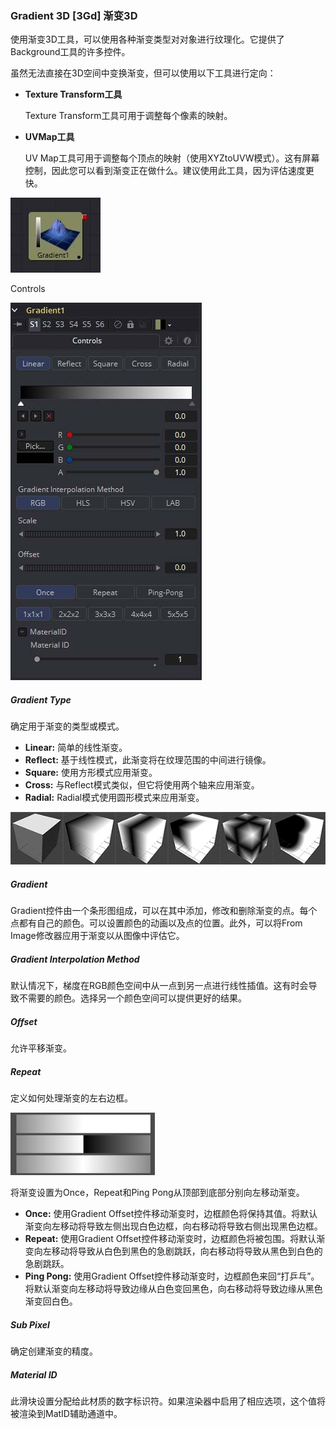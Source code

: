 ### Gradient 3D [3Gd] 渐变3D

使用渐变3D工具，可以使用各种渐变类型对对象进行纹理化。它提供了Background工具的许多控件。

虽然无法直接在3D空间中变换渐变，但可以使用以下工具进行定向：

- **Texture Transform工具**

  Texture Transform工具可用于调整每个像素的映射。

- **UVMap工具**

  UV Map工具可用于调整每个顶点的映射（使用XYZtoUVW模式）。这有屏幕控制，因此您可以看到渐变正在做什么。建议使用此工具，因为评估速度更快。

 ![3Gd_tile](images/3Gd_tile.jpg)

Controls

![3Gd_Controls](images/3Gd_Controls.jpg)

##### Gradient Type

确定用于渐变的类型或模式。

- **Linear:** 简单的线性渐变。
- **Reflect:** 基于线性模式，此渐变将在纹理范围的中间进行镜像。
- **Square:** 使用方形模式应用渐变。
- **Cross:** 与Reflect模式类似，但它将使用两个轴来应用渐变。
- **Radial:** Radial模式使用圆形模式来应用渐变。

![3Gd_GradientType](images/3Gd_GradientType.png)

##### Gradient

Gradient控件由一个条形图组成，可以在其中添加，修改和删除渐变的点。每个点都有自己的颜色。可以设置颜色的动画以及点的位置。此外，可以将From Image修改器应用于渐变以从图像中评估它。

##### Gradient Interpolation Method

默认情况下，梯度在RGB颜色空间中从一点到另一点进行线性插值。这有时会导致不需要的颜色。选择另一个颜色空间可以提供更好的结果。

##### Offset

允许平移渐变。

##### Repeat

定义如何处理渐变的左右边框。

![3Gd_Repeat](images/3Gd_Repeat.png)

将渐变设置为Once，Repeat和Ping Pong从顶部到底部分别向左移动渐变。

- **Once:** 使用Gradient Offset控件移动渐变时，边框颜色将保持其值。将默认渐变向左移动将导致左侧出现白色边框，向右移动将导致右侧出现黑色边框。
- **Repeat:** 使用Gradient Offset控件移动渐变时，边框颜色将被包围。将默认渐变向左移动将导致从白色到黑色的急剧跳跃，向右移动将导致从黑色到白色的急剧跳跃。
- **Ping Pong:** 使用Gradient Offset控件移动渐变时，边框颜色来回“打乒乓”。将默认渐变向左移动将导致边缘从白色变回黑色，向右移动将导致边缘从黑色渐变回白色。

##### Sub Pixel

确定创建渐变的精度。

##### Material ID

此滑块设置分配给此材质的数字标识符。如果渲染器中启用了相应选项，这个值将被渲染到MatID辅助通道中。
